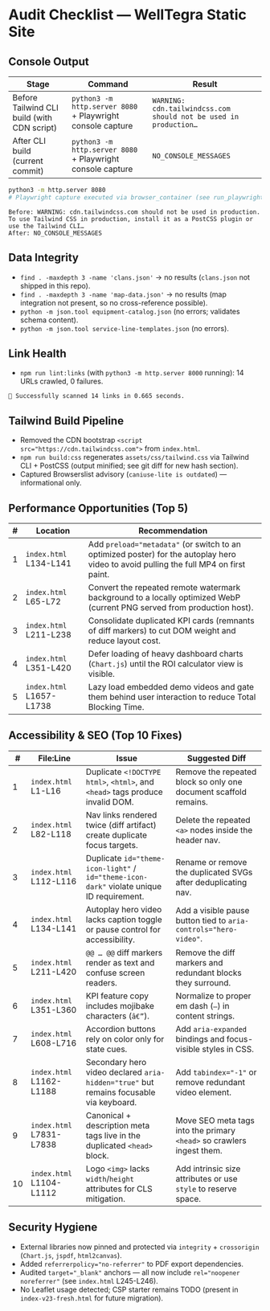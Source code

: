 # Audit Checklist — WellTegra Static Site

## Console Output
| Stage | Command | Result |
| --- | --- | --- |
| Before Tailwind CLI build (with CDN script) | `python3 -m http.server 8080` + Playwright console capture | `WARNING: cdn.tailwindcss.com should not be used in production…` |
| After CLI build (current commit) | `python3 -m http.server 8080` + Playwright console capture | `NO_CONSOLE_MESSAGES` |

```bash
python3 -m http.server 8080
# Playwright capture executed via browser_container (see run_playwright_script usage in logs)
```

```text
Before: WARNING: cdn.tailwindcss.com should not be used in production. To use Tailwind CSS in production, install it as a PostCSS plugin or use the Tailwind CLI…
After: NO_CONSOLE_MESSAGES
```

## Data Integrity
- `find . -maxdepth 3 -name 'clans.json'` → no results (`clans.json` not shipped in this repo).
- `find . -maxdepth 3 -name 'map-data.json'` → no results (map integration not present, so no cross-reference possible).
- `python -m json.tool equipment-catalog.json` (no errors; validates schema content).
- `python -m json.tool service-line-templates.json` (no errors).

## Link Health
- `npm run lint:links` (with `python3 -m http.server 8000` running): 14 URLs crawled, 0 failures.

```text
🤖 Successfully scanned 14 links in 0.665 seconds.
```

## Tailwind Build Pipeline
- Removed the CDN bootstrap `<script src="https://cdn.tailwindcss.com">` from `index.html`.
- `npm run build:css` regenerates `assets/css/tailwind.css` via Tailwind CLI + PostCSS (output minified; see git diff for new hash section).
- Captured Browserslist advisory (`caniuse-lite is outdated`) — informational only.

## Performance Opportunities (Top 5)
| # | Location | Recommendation |
| --- | --- | --- |
| 1 | `index.html` L134-L141 | Add `preload="metadata"` (or switch to an optimized poster) for the autoplay hero video to avoid pulling the full MP4 on first paint. |
| 2 | `index.html` L65-L72 | Convert the repeated remote watermark background to a locally optimized WebP (current PNG served from production host). |
| 3 | `index.html` L211-L238 | Consolidate duplicated KPI cards (remnants of diff markers) to cut DOM weight and reduce layout cost. |
| 4 | `index.html` L351-L420 | Defer loading of heavy dashboard charts (`Chart.js`) until the ROI calculator view is visible. |
| 5 | `index.html` L1657-L1738 | Lazy load embedded demo videos and gate them behind user interaction to reduce Total Blocking Time. |

## Accessibility & SEO (Top 10 Fixes)
| # | File:Line | Issue | Suggested Diff |
| --- | --- | --- | --- |
| 1 | `index.html` L1-L16 | Duplicate `<!DOCTYPE html>`, `<html>`, and `<head>` tags produce invalid DOM. | Remove the repeated block so only one document scaffold remains. |
| 2 | `index.html` L82-L118 | Nav links rendered twice (diff artifact) create duplicate focus targets. | Delete the repeated `<a>` nodes inside the header nav. |
| 3 | `index.html` L112-L116 | Duplicate `id="theme-icon-light"` / `id="theme-icon-dark"` violate unique ID requirement. | Rename or remove the duplicated SVGs after deduplicating nav. |
| 4 | `index.html` L134-L141 | Autoplay hero video lacks caption toggle or pause control for accessibility. | Add a visible pause button tied to `aria-controls="hero-video"`. |
| 5 | `index.html` L211-L420 | `@@ … @@` diff markers render as text and confuse screen readers. | Remove the diff markers and redundant blocks they surround. |
| 6 | `index.html` L351-L360 | KPI feature copy includes mojibake characters (`â€”`). | Normalize to proper em dash (`—`) in content strings. |
| 7 | `index.html` L608-L716 | Accordion buttons rely on color only for state cues. | Add `aria-expanded` bindings and focus-visible styles in CSS. |
| 8 | `index.html` L1162-L1188 | Secondary hero video declared `aria-hidden="true"` but remains focusable via keyboard. | Add `tabindex="-1"` or remove redundant video element. |
| 9 | `index.html` L7831-L7838 | Canonical + description meta tags live in the duplicated `<head>` block. | Move SEO meta tags into the primary `<head>` so crawlers ingest them. |
| 10 | `index.html` L1104-L1112 | Logo `<img>` lacks `width`/`height` attributes for CLS mitigation. | Add intrinsic size attributes or use `style` to reserve space. |

## Security Hygiene
- External libraries now pinned and protected via `integrity` + `crossorigin` (`Chart.js`, `jspdf`, `html2canvas`).
- Added `referrerpolicy="no-referrer"` to PDF export dependencies.
- Audited `target="_blank"` anchors — all now include `rel="noopener noreferrer"` (see `index.html` L245-L246).
- No Leaflet usage detected; CSP starter remains TODO (present in `index-v23-fresh.html` for future migration).

